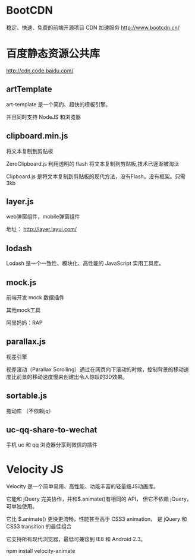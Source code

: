 
# BootCDN
稳定、快速、免费的前端开源项目 CDN 加速服务
http://www.bootcdn.cn/

# 百度静态资源公共库
http://cdn.code.baidu.com/




## artTemplate

art-template 是一个简约、超快的模板引擎。

并且同时支持 NodeJS 和浏览器






## clipboard.min.js

将文本复制到剪贴板

ZeroClipboard.js 利用透明的 flash 将文本复制到剪贴板,技术已逐渐被淘汰

Clipboard.js 是将文本复制到剪贴板的现代方法，没有Flash。没有框架。只需3kb




## layer.js

web弹窗组件，mobile弹窗组件  

地址：  http://layer.layui.com/



## lodash

Lodash 是一个一致性、模块化、高性能的 JavaScript 实用工具库。


## mock.js

前端开发 mock 数据插件

其他mock工具

阿里妈妈：RAP


## parallax.js

视差引擎

视差滚动（Parallax Scrolling）通过在网页向下滚动的时候，控制背景的移动速度比前景的移动速度慢来创建出令人惊叹的3D效果。


## sortable.js 

拖动库	（不依赖jq）




## uc-qq-share-to-wechat

手机 uc 和 qq 浏览器分享到微信的插件


# Velocity JS


Velocity 是一个简单易用、高性能、功能丰富的轻量级JS动画库。

它能和 jQuery 完美协作，并和$.animate()有相同的 API， 但它不依赖 jQuery，可单独使用。

它比 $.animate() 更快更流畅，性能甚至高于 CSS3 animation， 是 jQuery 和 CSS3 transition 的最佳组合

它支持所有现代浏览器，最低可兼容到 IE8 和 Android 2.3。

npm install velocity-animate
